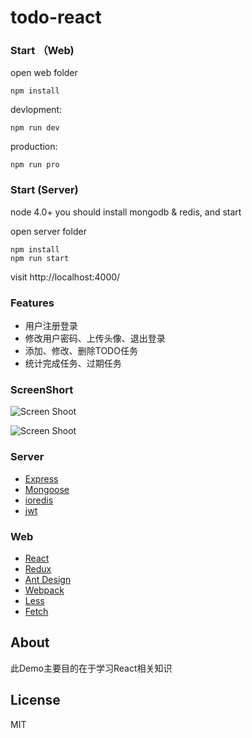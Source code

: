 # todo-react

### Start （Web)
open web folder
```
npm install
```
devlopment:
```
npm run dev
```
production:
```
npm run pro
```

### Start (Server)
node 4.0+
you should install mongodb & redis, and start

open server folder
```
npm install
npm run start
```
visit http://localhost:4000/


### Features
+ 用户注册登录
+ 修改用户密码、上传头像、退出登录
+ 添加、修改、删除TODO任务
+ 统计完成任务、过期任务

### ScreenShort
![Screen Shoot](http://og98ifog5.bkt.clouddn.com/todo-react-login.png)

![Screen Shoot](http://og98ifog5.bkt.clouddn.com/todo-react-main.png)

### Server

+ [Express](http://expressjs.com)
+ [Mongoose](http://mongoosejs.com/)
+ [ioredis](https://github.com/luin/ioredis)
+ [jwt](https://jwt.io/)

### Web

+ [React](https://facebook.github.io/react/)
+ [Redux](https://github.com/reactjs/redux)
+ [Ant Design](https://ant.design/docs/react/introduce)
+ [Webpack](https://webpack.github.io/)
+ [Less](http://lesscss.org/)
+ [Fetch](https://github.com/github/fetch)

## About

此Demo主要目的在于学习React相关知识

## License

MIT
